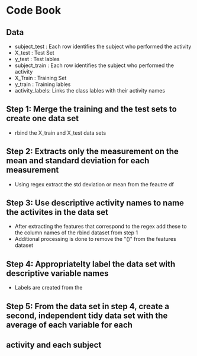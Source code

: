 Code Book 
========

## Data
* subject_test : Each row identifies the subject who performed the activity
* X_test : Test Set
* y_test : Test lables
* subject_train : Each row identifies the subject who performed the activity
* X_Train : Training Set
* y_train : Training lables
* activity_labels: Links the class lables with their activity names

## Step 1: Merge the training and the test sets to create one data set
*  rbind the X_train and X_test data sets
## Step 2: Extracts only the measurement on the mean and standard deviation for each measurement
* Using regex extract the std deviation or mean from the feautre df 
## Step 3: Use descriptive activity names to name the activites in the data set
* After extracting the features that correspond to the regex add these to the column names of the rbind dataset from step 1
* Additional processing is done to remove the "()" from the features dataset
## Step 4: Appropriatelty label the data set with descriptive variable names
* Labels are created from the 
## Step 5: From the data set in step 4, create a second, independent tidy data set with the average of each variable for each
## activity and each subject
